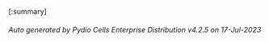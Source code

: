 






[:summary]

###### Auto generated by Pydio Cells Enterprise Distribution v4.2.5 on 17-Jul-2023
